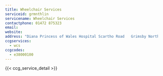 ```yaml
---
title: Wheelchair Services
serviceid: grmnthlin
servicename: Wheelchair Services
contactphone: 01472 875323
email: 
website: 
address: "Diana Princess of Wales Hospital Scartho Road   Grimsby North East Lincolnshire DN33 2BA"
ccgservices:
  - wcs
ccgcodes:
  - e38000100
---
```


{{< ccg_service_detail >}}
